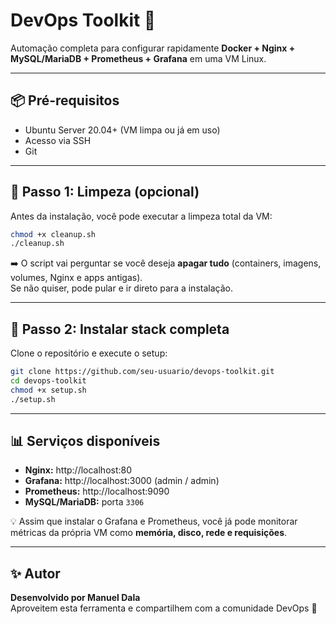 # DevOps Toolkit 🚀

Automação completa para configurar rapidamente **Docker + Nginx + MySQL/MariaDB + Prometheus + Grafana** em uma VM Linux.

---

## 📦 Pré-requisitos
- Ubuntu Server 20.04+ (VM limpa ou já em uso)
- Acesso via SSH
- Git

---

## 🧹 Passo 1: Limpeza (opcional)
Antes da instalação, você pode executar a limpeza total da VM:

```bash
chmod +x cleanup.sh
./cleanup.sh
```

➡️ O script vai perguntar se você deseja **apagar tudo** (containers, imagens, volumes, Nginx e apps antigas).  
Se não quiser, pode pular e ir direto para a instalação.

---

## 🚀 Passo 2: Instalar stack completa
Clone o repositório e execute o setup:

```bash
git clone https://github.com/seu-usuario/devops-toolkit.git
cd devops-toolkit
chmod +x setup.sh
./setup.sh
```

---

## 📊 Serviços disponíveis
- **Nginx:** http://localhost:80  
- **Grafana:** http://localhost:3000 (admin / admin)  
- **Prometheus:** http://localhost:9090  
- **MySQL/MariaDB:** porta `3306`  

💡 Assim que instalar o Grafana e Prometheus, você já pode monitorar métricas da própria VM como **memória, disco, rede e requisições**.

---

## ✨ Autor
**Desenvolvido por Manuel Dala**  
Aproveitem esta ferramenta e compartilhem com a comunidade DevOps 🚀
